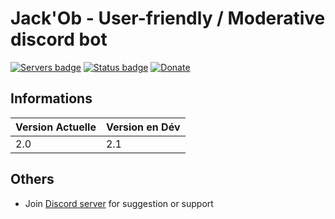 #  Jack'Ob -  User-friendly / Moderative discord bot

[![Servers badge](https://discordbots.org/api/widget/servers/382925120051871744.svg)](https://discordbots.org/bot/285326901331886101)
[![Status badge](https://discordbots.org/api/widget/status/382925120051871744.svg)](https://discordbots.org/bot/285326901331886101)
[![Donate](https://img.shields.io/badge/donate-patreon-red.svg)](https://www.patreon.com/Shiigehiro)

## Informations

|  Version Actuelle   | Version en Dév |
| ------------------- | -------------- |
|        2.0          |      2.1       |

## Others

* Join [Discord server](https://discord.gg/c2cAPF5) for suggestion or support

